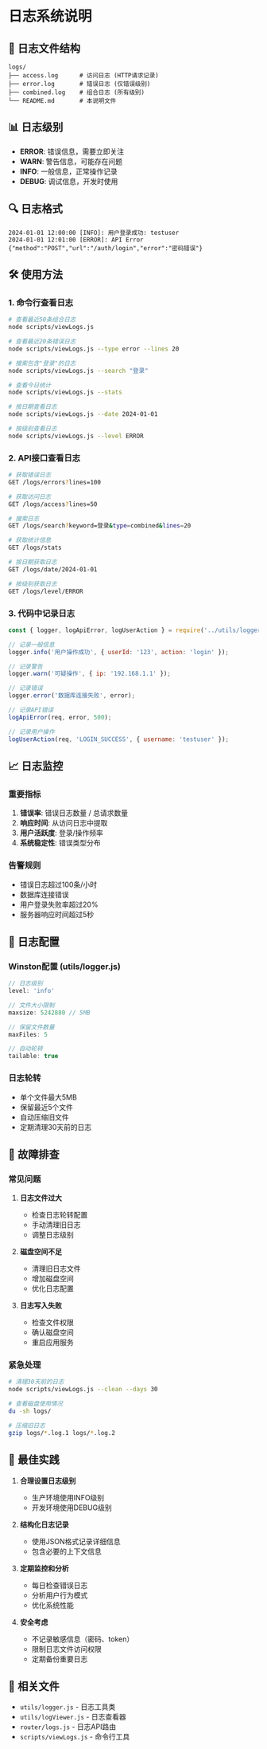 # 日志系统说明

## 📁 日志文件结构

```
logs/
├── access.log      # 访问日志 (HTTP请求记录)
├── error.log       # 错误日志 (仅错误级别)
├── combined.log    # 组合日志 (所有级别)
└── README.md       # 本说明文件
```

## 📊 日志级别

- **ERROR**: 错误信息，需要立即关注
- **WARN**: 警告信息，可能存在问题
- **INFO**: 一般信息，正常操作记录
- **DEBUG**: 调试信息，开发时使用

## 🔍 日志格式

```
2024-01-01 12:00:00 [INFO]: 用户登录成功: testuser
2024-01-01 12:01:00 [ERROR]: API Error {"method":"POST","url":"/auth/login","error":"密码错误"}
```

## 🛠️ 使用方法

### 1. 命令行查看日志

```bash
# 查看最近50条组合日志
node scripts/viewLogs.js

# 查看最近20条错误日志
node scripts/viewLogs.js --type error --lines 20

# 搜索包含"登录"的日志
node scripts/viewLogs.js --search "登录"

# 查看今日统计
node scripts/viewLogs.js --stats

# 按日期查看日志
node scripts/viewLogs.js --date 2024-01-01

# 按级别查看日志
node scripts/viewLogs.js --level ERROR
```

### 2. API接口查看日志

```bash
# 获取错误日志
GET /logs/errors?lines=100

# 获取访问日志
GET /logs/access?lines=50

# 搜索日志
GET /logs/search?keyword=登录&type=combined&lines=20

# 获取统计信息
GET /logs/stats

# 按日期获取日志
GET /logs/date/2024-01-01

# 按级别获取日志
GET /logs/level/ERROR
```

### 3. 代码中记录日志

```javascript
const { logger, logApiError, logUserAction } = require('../utils/logger');

// 记录一般信息
logger.info('用户操作成功', { userId: '123', action: 'login' });

// 记录警告
logger.warn('可疑操作', { ip: '192.168.1.1' });

// 记录错误
logger.error('数据库连接失败', error);

// 记录API错误
logApiError(req, error, 500);

// 记录用户操作
logUserAction(req, 'LOGIN_SUCCESS', { username: 'testuser' });
```

## 📈 日志监控

### 重要指标

1. **错误率**: 错误日志数量 / 总请求数量
2. **响应时间**: 从访问日志中提取
3. **用户活跃度**: 登录/操作频率
4. **系统稳定性**: 错误类型分布

### 告警规则

- 错误日志超过100条/小时
- 数据库连接错误
- 用户登录失败率超过20%
- 服务器响应时间超过5秒

## 🔧 日志配置

### Winston配置 (utils/logger.js)

```javascript
// 日志级别
level: 'info'

// 文件大小限制
maxsize: 5242880 // 5MB

// 保留文件数量
maxFiles: 5

// 自动轮转
tailable: true
```

### 日志轮转

- 单个文件最大5MB
- 保留最近5个文件
- 自动压缩旧文件
- 定期清理30天前的日志

## 🚨 故障排查

### 常见问题

1. **日志文件过大**
   - 检查日志轮转配置
   - 手动清理旧日志
   - 调整日志级别

2. **磁盘空间不足**
   - 清理旧日志文件
   - 增加磁盘空间
   - 优化日志配置

3. **日志写入失败**
   - 检查文件权限
   - 确认磁盘空间
   - 重启应用服务

### 紧急处理

```bash
# 清理30天前的日志
node scripts/viewLogs.js --clean --days 30

# 查看磁盘使用情况
du -sh logs/

# 压缩旧日志
gzip logs/*.log.1 logs/*.log.2
```

## 📝 最佳实践

1. **合理设置日志级别**
   - 生产环境使用INFO级别
   - 开发环境使用DEBUG级别

2. **结构化日志记录**
   - 使用JSON格式记录详细信息
   - 包含必要的上下文信息

3. **定期监控和分析**
   - 每日检查错误日志
   - 分析用户行为模式
   - 优化系统性能

4. **安全考虑**
   - 不记录敏感信息（密码、token）
   - 限制日志文件访问权限
   - 定期备份重要日志

## 🔗 相关文件

- `utils/logger.js` - 日志工具类
- `utils/logViewer.js` - 日志查看器
- `router/logs.js` - 日志API路由
- `scripts/viewLogs.js` - 命令行工具
